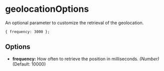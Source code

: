 geolocationOptions
==================

An optional parameter to customize the retrieval of the geolocation.

    { frequency: 3000 };

Options
-------

- __frequency:__ How often to retrieve the position in milliseconds. _(Number)_ (Default: 10000)